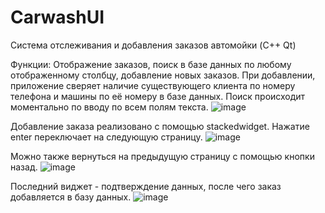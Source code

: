 # CarwashUI
Система отслеживания и добавления заказов автомойки (C++ Qt)

Функции: Отображение заказов, поиск в базе данных по любому отображенному столбцу, добавление новых заказов. 
При добавлении, приложение сверяет наличие существующего клиента по номеру телефона и машины по её номеру в базе данных.
Поиск происходит моментально по вводу по всем полям текста.
![image](https://github.com/silveoo/carwashui/assets/92054590/cb2b52ef-3499-470d-bba5-f1b4946c31c6)

Добавление заказа реализовано с помощью stackedwidget. Нажатие enter переключает на следующую страницу.
![image](https://github.com/silveoo/carwashui/assets/92054590/2a96ac58-dad2-48d9-a474-5128bd8148f2)

Можно также вернуться на предыдущую страницу с помощью кнопки назад.
![image](https://github.com/silveoo/carwashui/assets/92054590/b3895f7c-5e72-4a34-bb71-e23397a4e4b1)

Последний виджет - подтверждение данных, после чего заказ добавляется в базу данных.
![image](https://github.com/silveoo/carwashui/assets/92054590/ec49ad0d-659c-4062-a25e-3e9c297ce0d6)







